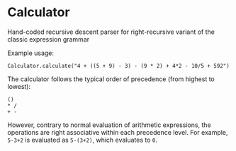# Calculator
Hand-coded recursive descent parser for right-recursive variant of the classic expression grammar

Example usage:

`Calculator.calculate("4 + ((5 + 9) - 3) - (9 * 2) + 4*2 - 10/5 + 592")`

The calculator follows the typical order of precedence (from highest to lowest):
```
()
* /
+ -
```

However, contrary to normal evaluation of arithmetic expressions, the operations are right associative within each
precedence level. For example, `5-3+2` is evaluated as `5-(3+2)`, 
which evaluates to `0`.
